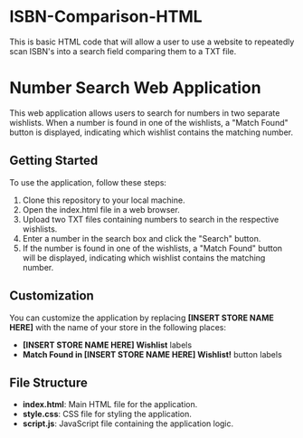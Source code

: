 # ISBN-Comparison-HTML
This is basic HTML code that will allow a user to use a website to repeatedly scan ISBN's into a search field comparing them to a TXT file.

# Number Search Web Application
This web application allows users to search for numbers in two separate wishlists. When a number is found in one of the wishlists, a "Match Found" button is displayed, indicating which wishlist contains the matching number.

## Getting Started
To use the application, follow these steps:

1. Clone this repository to your local machine.
2. Open the index.html file in a web browser.
3. Upload two TXT files containing numbers to search in the respective wishlists.
4. Enter a number in the search box and click the "Search" button.
5. If the number is found in one of the wishlists, a "Match Found" button will be displayed, indicating which wishlist contains the matching number.

## Customization
You can customize the application by replacing **[INSERT STORE NAME HERE]** with the name of your store in the following places:

- **[INSERT STORE NAME HERE] Wishlist** labels
- **Match Found in [INSERT STORE NAME HERE] Wishlist!** button labels
  
## File Structure 
- **index.html**: Main HTML file for the application.
- **style.css**: CSS file for styling the application.
- **script.js**: JavaScript file containing the application logic.
